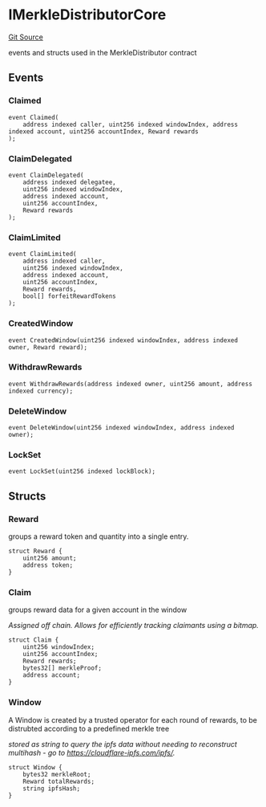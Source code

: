 # IMerkleDistributorCore
[Git Source](https://github.com/Alexintosh/auxo-governance/blob/bcf5f08a7131cdcb04a94e985ffb6537e6b575d7/src/modules/rewards/MerkleDistributor.sol)

events and structs used in the MerkleDistributor contract


## Events
### Claimed

```solidity
event Claimed(
    address indexed caller, uint256 indexed windowIndex, address indexed account, uint256 accountIndex, Reward rewards
);
```

### ClaimDelegated

```solidity
event ClaimDelegated(
    address indexed delegatee,
    uint256 indexed windowIndex,
    address indexed account,
    uint256 accountIndex,
    Reward rewards
);
```

### ClaimLimited

```solidity
event ClaimLimited(
    address indexed caller,
    uint256 indexed windowIndex,
    address indexed account,
    uint256 accountIndex,
    Reward rewards,
    bool[] forfeitRewardTokens
);
```

### CreatedWindow

```solidity
event CreatedWindow(uint256 indexed windowIndex, address indexed owner, Reward reward);
```

### WithdrawRewards

```solidity
event WithdrawRewards(address indexed owner, uint256 amount, address indexed currency);
```

### DeleteWindow

```solidity
event DeleteWindow(uint256 indexed windowIndex, address indexed owner);
```

### LockSet

```solidity
event LockSet(uint256 indexed lockBlock);
```

## Structs
### Reward
groups a reward token and quantity into a single entry.


```solidity
struct Reward {
    uint256 amount;
    address token;
}
```

### Claim
groups reward data for a given account in the window

*Assigned off chain. Allows for efficiently tracking claimants using a bitmap.*


```solidity
struct Claim {
    uint256 windowIndex;
    uint256 accountIndex;
    Reward rewards;
    bytes32[] merkleProof;
    address account;
}
```

### Window
A Window is created by a trusted operator for each round of rewards, to be distrubted according to a predefined merkle tree

*stored as string to query the ipfs data without needing to reconstruct multihash - go to https://cloudflare-ipfs.com/ipfs/<IPFS-HASH>.*


```solidity
struct Window {
    bytes32 merkleRoot;
    Reward totalRewards;
    string ipfsHash;
}
```

